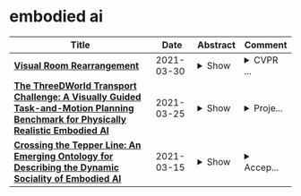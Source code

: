 # embodied ai

| **Title** | **Date** | **Abstract** | **Comment** |
| --- | --- | --- | --- |
| **[Visual Room Rearrangement](http://arxiv.org/abs/2103.16544v1)** | 2021-03-30 | <details><summary>Show</summary><p>There has been a significant recent progress in the field of Embodied AI with researchers developing models and algorithms enabling embodied agents to navigate and interact within completely unseen environments. In this paper, we propose a new dataset and baseline models for the task of Rearrangement. We particularly focus on the task of Room Rearrangement: an agent begins by exploring a room and recording objects' initial configurations. We then remove the agent and change the poses and states (e.g., open/closed) of some objects in the room. The agent must restore the initial configurations of all objects in the room. Our dataset, named RoomR, includes 6,000 distinct rearrangement settings involving 72 different object types in 120 scenes. Our experiments show that solving this challenging interactive task that involves navigation and object interaction is beyond the capabilities of the current state-of-the-art techniques for embodied tasks and we are still very far from achieving perfect performance on these types of tasks. The code and the dataset are available at: https://ai2thor.allenai.org/rearrangement</p></details> | <details><summary>CVPR ...</summary><p>CVPR 2021 - Oral Presentation</p></details> |
| **[The ThreeDWorld Transport Challenge: A Visually Guided Task-and-Motion Planning Benchmark for Physically Realistic Embodied AI](http://arxiv.org/abs/2103.14025v1)** | 2021-03-25 | <details><summary>Show</summary><p>We introduce a visually-guided and physics-driven task-and-motion planning benchmark, which we call the ThreeDWorld Transport Challenge. In this challenge, an embodied agent equipped with two 9-DOF articulated arms is spawned randomly in a simulated physical home environment. The agent is required to find a small set of objects scattered around the house, pick them up, and transport them to a desired final location. We also position containers around the house that can be used as tools to assist with transporting objects efficiently. To complete the task, an embodied agent must plan a sequence of actions to change the state of a large number of objects in the face of realistic physical constraints. We build this benchmark challenge using the ThreeDWorld simulation: a virtual 3D environment where all objects respond to physics, and where can be controlled using fully physics-driven navigation and interaction API. We evaluate several existing agents on this benchmark. Experimental results suggest that: 1) a pure RL model struggles on this challenge; 2) hierarchical planning-based agents can transport some objects but still far from solving this task. We anticipate that this benchmark will empower researchers to develop more intelligent physics-driven robots for the physical world.</p></details> | <details><summary>Proje...</summary><p>Project page: http://tdw-transport.csail.mit.edu/</p></details> |
| **[Crossing the Tepper Line: An Emerging Ontology for Describing the Dynamic Sociality of Embodied AI](http://arxiv.org/abs/2103.08079v1)** | 2021-03-15 | <details><summary>Show</summary><p>Artificial intelligences (AI) are increasingly being embodied and embedded in the world to carry out tasks and support decision-making with and for people. Robots, recommender systems, voice assistants, virtual humans - do these disparate types of embodied AI have something in common? Here we show how they can manifest as "socially embodied AI." We define this as the state that embodied AI "circumstantially" take on within interactive contexts when perceived as both social and agentic by people. We offer a working ontology that describes how embodied AI can dynamically transition into socially embodied AI. We propose an ontological heuristic for describing the threshold: the Tepper line. We reinforce our theoretical work with expert insights from a card sort workshop. We end with two case studies to illustrate the dynamic and contextual nature of this heuristic.</p></details> | <details><summary>Accep...</summary><p>Accepted at CHI EA '21</p></details> |